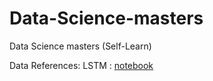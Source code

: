 # Data-Science-masters
Data Science masters (Self-Learn)

Data References:
LSTM : <a href="https://www.kaggle.com/code/ruthwik/recurrent-neural-networks-lstm-ibm-stockprediction/notebook">notebook</a>